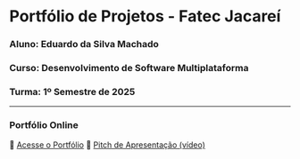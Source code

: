 # Portfólio de Projetos - Fatec Jacareí

### Aluno: Eduardo da Silva Machado

### Curso: Desenvolvimento de Software Multiplataforma

### Turma: 1º Semestre de 2025

---

### Portfólio Online  
🔗 [Acesse o Portfólio](https://fatec-jacarei-dsm-portfolio.github.io/ra2581392513036/)
🎤 [Pitch de Apresentação (vídeo)](LINK_PARA_VIDEO_NO_TEAMS)
